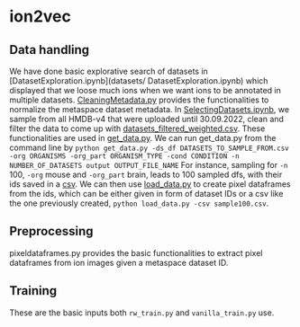 # ion2vec

## Data handling
We have done basic explorative search of datasets in [DatasetExploration.ipynb](datasets/ DatasetExploration.ipynb) which displayed that we loose much ions when we want ions to be annotated in multiple datasets. 
[CleaningMetadata.py](datasets/CleaningMetadata.py) provides the functionalities to normalize the metaspace dataset metadata. In [SelectingDatasets.ipynb](datasets/SelectingDatasets.ipynb), we  sample from all HMDB-v4 that were uploaded until 30.09.2022, clean and filter the data to come up with [datasets_filtered_weighted.csv](datasets/datasets_filtered_weighted.csv).
 These functionalities are used in [get_data.py](datasets/get_data.py).  We can run get_data.py from the command line by 
`python get_data.py -ds_df DATASETS_TO_SAMPLE_FROM.csv -org ORGANISMS -org_part ORGANISM_TYPE -cond CONDITION -n NUMBER_OF_DATASETS output OUTPUT_FILE_NAME`
For instance, sampling for `-n` 100, `-org` mouse and `-org_part` brain, leads to 100 sampled dfs, with their ids saved in a [csv](datasets/sample100.csv). We can then use [load_data.py](datasets/load_data.py) to create pixel dataframes from the ids, which can be either given in form of dataset IDs or a csv like the one previously created, 
`python load_data.py -csv sample100.csv`.

## Preprocessing
pixeldataframes.py provides the basic functionalities to extract pixel dataframes from ion images given a metaspace dataset ID. 

## Training
These are the basic inputs both <code>rw_train.py</code> and <code>vanilla_train.py</code> use. 